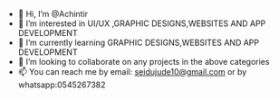 - 👋 Hi, I’m @Achintir
- 👀 I’m interested in UI/UX ,GRAPHIC DESIGNS,WEBSITES AND APP DEVELOPMENT 
- 🌱 I’m currently learning GRAPHIC DESIGNS,WEBSITES AND APP DEVELOPMENT
- 💞️ I’m looking to collaborate on any projects in the above categories
- 📫 You can reach me by email: seidujude10@gmail.com or by whatsapp:0545267382

<!---
Achintir/Achintir is a ✨ special ✨ repository because its `README.md` (this file) appears on your GitHub profile.
You can click the Preview link to take a look at your changes.
--->
